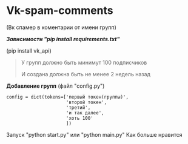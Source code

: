 # Vk-spam-comments
(Вк спамер в коментарии от имени групп)

***Зависимости "pip install requirements.txt"***

(pip install vk_api)

>У групп должно быть минимут 100 подписчиков
>
>И создана должна быть не менее 2 недель назад

**Добавление групп** (файл "config.py")
```
config = dict(tokens=['первый токен(группы)', 
                      'второй токен',
                      'третий',
                      'и так далее',
                      'хоть 100'
                      ])
```


Запуск "python start.py" или "python main.py"
Как больше нравится
